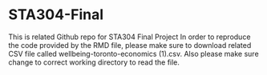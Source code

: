 # STA304-Final
This is related Github repo for STA304 Final Project
In order to reproduce the code provided by the RMD file, please make sure to download related CSV file called wellbeing-toronto-economics (1).csv.
Also please make sure change to correct working directory to read the file.
